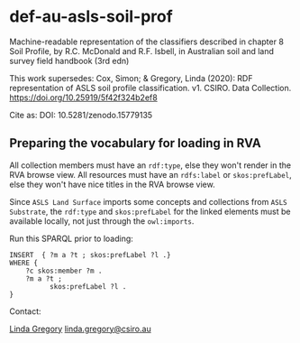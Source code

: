 # def-au-asls-soil-prof
Machine-readable representation of the classifiers described in chapter 8 Soil Profile, by R.C. McDonald and R.F. Isbell, in Australian soil and land survey field handbook (3rd edn)

This work supersedes: Cox, Simon; & Gregory, Linda (2020): RDF representation of ASLS soil profile classification. v1. CSIRO. Data Collection. https://doi.org/10.25919/5f42f324b2ef8

Cite as: 
 DOI: 10.5281/zenodo.15779135

## Preparing the vocabulary for loading in RVA

All collection members must have an `rdf:type`, else they won't render in the RVA browse view. 
All resources must have an `rdfs:label` or `skos:prefLabel`, else they won't have nice titles in the RVA browse view. 

Since `ASLS Land Surface` imports some concepts and collections from `ASLS Substrate`, the `rdf:type` and `skos:prefLabel` for the linked elements must be available locally, not just through the `owl:imports`. 

Run this SPARQL prior to loading:
```
INSERT  { ?m a ?t ; skos:prefLabel ?l .}
WHERE {
	?c skos:member ?m . 
	?m a ?t ; 
	      skos:prefLabel ?l .
}
```

Contact: 

[Linda Gregory](https://orcid.org/0000-0002-0693-1899)
linda.gregory@csiro.au 
